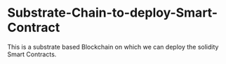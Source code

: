 # Substrate-Chain-to-deploy-Smart-Contract
This is a substrate based Blockchain on which we can deploy the solidity Smart Contracts.
